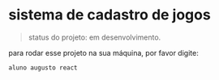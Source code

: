 <h1>sistema de cadastro de jogos</h1>

>status do projeto: em desenvolvimento.

para rodar esse projeto na sua máquina, por favor digite:

```
aluno augusto react
